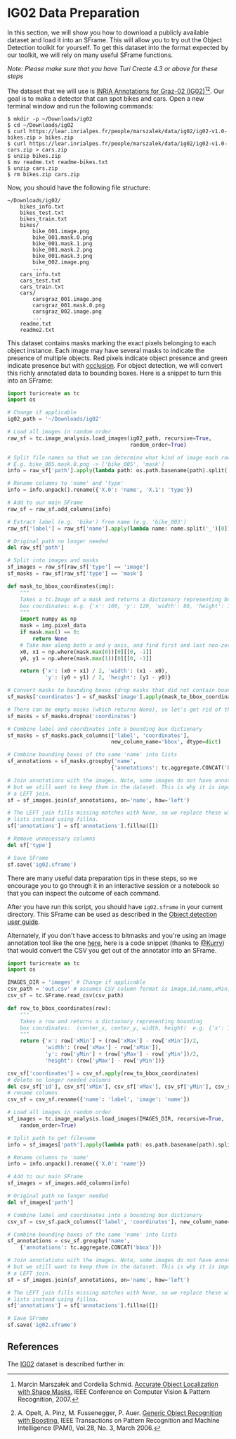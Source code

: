# IG02 Data Preparation

In this section, we will show you how to download a publicly available dataset
and load it into an SFrame. This will allow you to try out the Object Detection
toolkit for yourself. To get this dataset into the format expected by our
toolkit, we will rely on many useful SFrame functions.

*Note: Please make sure that you have Turi Create 4.3 or above for these steps*

The dataset that we will use is [INRIA Annotations for Graz-02
(IG02)](https://lear.inrialpes.fr/people/marszalek/data/ig02/)[^1][^2]. Our goal is to
make a detector that can spot bikes and cars. Open a new terminal window and run the following commands:

```
$ mkdir -p ~/Downloads/ig02
$ cd ~/Downloads/ig02
$ curl https://lear.inrialpes.fr/people/marszalek/data/ig02/ig02-v1.0-bikes.zip > bikes.zip
$ curl https://lear.inrialpes.fr/people/marszalek/data/ig02/ig02-v1.0-cars.zip > cars.zip
$ unzip bikes.zip
$ mv readme.txt readme-bikes.txt
$ unzip cars.zip
$ rm bikes.zip cars.zip 
```

Now, you should have the following file structure:

```
~/Downloads/ig02/
    bikes_info.txt
    bikes_test.txt
    bikes_train.txt
    bikes/
        bike_001.image.png
        bike_001.mask.0.png
        bike_001.mask.1.png
        bike_001.mask.2.png
        bike_001.mask.3.png
        bike_002.image.png
        ...
    cars_info.txt
    cars_test.txt
    cars_train.txt
    cars/
        carsgraz_001.image.png
        carsgraz_001.mask.0.png
        carsgraz_002.image.png
        ...
    readme.txt
    readme2.txt
```

This dataset contains masks marking the exact pixels belonging to each object
instance. Each image may have several masks to indicate the presence of
multiple objects. Red pixels indicate object presence and green indicate
presence but with [occlusion](https://en.wikipedia.org/wiki/Occultation). For
object detection, we will convert this richly annotated data to bounding boxes.
Here is a snippet to turn this into an SFrame:

```python
import turicreate as tc
import os

# Change if applicable
ig02_path = '~/Downloads/ig02'

# Load all images in random order
raw_sf = tc.image_analysis.load_images(ig02_path, recursive=True,
                                       random_order=True)

# Split file names so that we can determine what kind of image each row is
# E.g. bike_005.mask.0.png -> ['bike_005', 'mask']
info = raw_sf['path'].apply(lambda path: os.path.basename(path).split('.')[:2])

# Rename columns to 'name' and 'type'
info = info.unpack().rename({'X.0': 'name', 'X.1': 'type'})

# Add to our main SFrame
raw_sf = raw_sf.add_columns(info)

# Extract label (e.g. 'bike') from name (e.g. 'bike_003')
raw_sf['label'] = raw_sf['name'].apply(lambda name: name.split('_')[0])

# Original path no longer needed
del raw_sf['path']

# Split into images and masks
sf_images = raw_sf[raw_sf['type'] == 'image']
sf_masks = raw_sf[raw_sf['type'] == 'mask']

def mask_to_bbox_coordinates(img):
    """
    Takes a tc.Image of a mask and returns a dictionary representing bounding
    box coordinates: e.g. {'x': 100, 'y': 120, 'width': 80, 'height': 120}
    """
    import numpy as np
    mask = img.pixel_data
    if mask.max() == 0:
        return None
    # Take max along both x and y axis, and find first and last non-zero value
    x0, x1 = np.where(mask.max(0))[0][[0, -1]]
    y0, y1 = np.where(mask.max(1))[0][[0, -1]]

    return {'x': (x0 + x1) / 2, 'width': (x1 - x0),
            'y': (y0 + y1) / 2, 'height': (y1 - y0)}

# Convert masks to bounding boxes (drop masks that did not contain bounding box)
sf_masks['coordinates'] = sf_masks['image'].apply(mask_to_bbox_coordinates)

# There can be empty masks (which returns None), so let's get rid of those
sf_masks = sf_masks.dropna('coordinates')

# Combine label and coordinates into a bounding box dictionary
sf_masks = sf_masks.pack_columns(['label', 'coordinates'],
                                 new_column_name='bbox', dtype=dict)

# Combine bounding boxes of the same 'name' into lists
sf_annotations = sf_masks.groupby('name',
                                 {'annotations': tc.aggregate.CONCAT('bbox')})

# Join annotations with the images. Note, some images do not have annotations,
# but we still want to keep them in the dataset. This is why it is important to
# a LEFT join.
sf = sf_images.join(sf_annotations, on='name', how='left')

# The LEFT join fills missing matches with None, so we replace these with empty
# lists instead using fillna.
sf['annotations'] = sf['annotations'].fillna([])

# Remove unnecessary columns
del sf['type']

# Save SFrame
sf.save('ig02.sframe')
```
There are many useful data preparation tips in these steps, so we encourage you
to go through it in an interactive session or a notebook so that you can
inspect the outcome of each command.

After you have run this script, you should have `ig02.sframe` in your current
directory. This SFrame can be used as described in the [Object detection user
guide](README.md).

Alternately, if you don't have access to bitmasks and you're using an image 
annotation tool like the one 
[here](https://github.com/sgp715/simple_image_annotator), here is a code snippet
(thanks to [@Kurry](https://github.com/Kurry)) 
that would convert the CSV you get out of the annotator into an SFrame.

```python
import turicreate as tc
import os

IMAGES_DIR = 'images' # Change if applicable
csv_path = 'out.csv' # assumes CSV column format is image,id,name,xMin,xMax,yMin,yMax
csv_sf = tc.SFrame.read_csv(csv_path)

def row_to_bbox_coordinates(row):
    """
    Takes a row and returns a dictionary representing bounding
    box coordinates:  (center_x, center_y, width, height)  e.g. {'x': 100, 'y': 120, 'width': 80, 'height': 120}
    """
    return {'x': row['xMin'] + (row['xMax'] - row['xMin'])/2, 
            'width': (row['xMax'] - row['xMin']),
            'y': row['yMin'] + (row['yMax'] - row['yMin'])/2, 
            'height': (row['yMax'] - row['yMin'])}

csv_sf['coordinates'] = csv_sf.apply(row_to_bbox_coordinates)
# delete no longer needed columns
del csv_sf['id'], csv_sf['xMin'], csv_sf['xMax'], csv_sf['yMin'], csv_sf['yMax']
# rename columns
csv_sf = csv_sf.rename({'name': 'label', 'image': 'name'})

# Load all images in random order
sf_images = tc.image_analysis.load_images(IMAGES_DIR, recursive=True,
    random_order=True)

# Split path to get filename
info = sf_images['path'].apply(lambda path: os.path.basename(path).split('/')[:1])

# Rename columns to 'name'
info = info.unpack().rename({'X.0': 'name'})

# Add to our main SFrame
sf_images = sf_images.add_columns(info)

# Original path no longer needed
del sf_images['path']

# Combine label and coordinates into a bounding box dictionary
csv_sf = csv_sf.pack_columns(['label', 'coordinates'], new_column_name='bbox', dtype=dict)

# Combine bounding boxes of the same 'name' into lists
sf_annotations = csv_sf.groupby('name', 
    {'annotations': tc.aggregate.CONCAT('bbox')})

# Join annotations with the images. Note, some images do not have annotations,
# but we still want to keep them in the dataset. This is why it is important to
# a LEFT join.
sf = sf_images.join(sf_annotations, on='name', how='left')

# The LEFT join fills missing matches with None, so we replace these with empty
# lists instead using fillna.
sf['annotations'] = sf['annotations'].fillna([])

# Save SFrame
sf.save('ig02.sframe')
```

## References

The [IG02](lear.inrialpes.fr/people/marszalek/data/ig02/) dataset is described
further in:

[^1]: Marcin Marszałek and Cordelia Schmid. [Accurate Object Localization with Shape Masks.](http://lear.inrialpes.fr/pubs/2007/MS07a/) IEEE Conference on Computer Vision & Pattern Recognition, 2007.

[^2]: A. Opelt, A. Pinz, M. Fussenegger, P. Auer. [Generic Object Recognition with Boosting.](http://www.emt.tugraz.at/~opelt/download_data/Generic_object_recognition_with_boosting.pdf) IEEE Transactions on Pattern Recognition and Machine Intelligence (PAMI), Vol.28, No. 3, March 2006.


